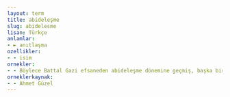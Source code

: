 ```yaml
---
layout: term
title: abideleşme
slug: abidelesme
lisan: Türkçe
anlamlar:
- ► anıtlaşma
ozellikler:
- - isim
ornekler:
- - Böylece Battal Gazi efsaneden abideleşme dönemine geçmiş, başka bir deyişle Türk kültüründe Battal Gazi süreci başlamıştır.
orneklerkaynak:
- - Ahmet Güzel
---
```

